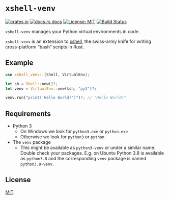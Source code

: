 # `xshell-venv`

[![crates.io](https://img.shields.io/crates/v/xshell-venv.svg?style=flat-square)](https://crates.io/crates/xshell-venv)
[![docs.rs docs](https://img.shields.io/badge/docs-latest-blue.svg?style=flat-square)](https://docs.rs/xshell-venv)
[![License: MIT](https://img.shields.io/github/license/badboy/xshell-venv?style=flat-square)](LICENSE)
[![Build Status](https://img.shields.io/github/workflow/status/badboy/xshell-venv/Test/main?style=flat-square)](https://github.com/badboy/xshell-venv/actions/workflows/test.yml)

`xshell-venv` manages your Python virtual environments in code.

`xshell-venv` is an extension to [xshell], the swiss-army knife for writing cross-platform “bash” scripts in Rust.

[xshell]: https://docs.rs/xshell/

## Example

```rust
use xshell_venv::{Shell, VirtualEnv};

let sh = Shell::new()?;
let venv = VirtualEnv::new(&sh, "py3")?;

venv.run("print('Hello World!')")?; // "Hello World!"
```

## Requirements

* Python 3
  * On Windows we look for `python3.exe` or `python.exe`
  * Otherwise we look for `python3` or `python`
* The `venv` package
  * This might be available as `python3-venv` or under a similar name.
    Double check your packages. E.g. on Ubuntu Python 3.8 is available as `python3.8`
    and the corresponding `venv` package is named `python3.8-venv`.

## License

[MIT](LICENSE).

